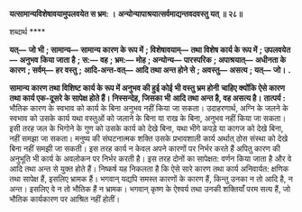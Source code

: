 **यत्सामान्यविशेषावयामुपलवयेत स भ्रम: ।** **अन्योन्यापाश्रयात्सर्वमाद्यन्तवदवस्तु यत् ॥ २८॥** 

शब्दार्थ **** 

**यत्—** **जो भी** **; सामान्य—** **सामान्य कारण के रूप में** **; विशेषावयाम्—** **तथा विशेष कार्य के रूप में** **; उपलवयेत—** **अनुभव** **किया जाता है** **; स:—** **वह** **; भ्रम:—** **मोह** **; अन्योन्य—** **पारस्परिक** **; अपाश्रयात्—** **अधीनता के कारण** **; सर्वम्—** **हर वस्तु** **;** **आदि-अन्त-वत्—** **आदि तथा अन्त होने से** **; अवस्तु—** **असत्य** **; यत्—** **जो।** **.** 

**सामान्य कारण तथा विशिष्ट कार्य के रूप में अनुभव की हुई कोई भी वस्तु भ्रम होनी** **चाहिए क्योंकि ऐसे कारण तथा कार्य एक-दूसरे के सापेक्ष होते हैं। निस्सन्देह, जिसका भी** **आदि तथा अन्त है, वह असत्य है।** **तात्पर्य :** भौतिक कारण के स्वभाव को कार्य के बिना अनुभव नहीं किया जा सकता। उदाहरणार्थ, अग्नि के जलने के स्वभाव को उसके कार्य यथा वस्तुओं को जलाने के बिना या राख के बिना, अनुभव नहीं किया जा सकता। इसी तरह जल के भिगोने के गुण को उसके कार्य को देखे बिना, यथा भीगे कपड़े या कागज को देखे बिना, नहीं समझा जा सकता। मनुष्य की संघटनात्मक शक्ति उसके प्रभावशाली कार्य अर्थात् ठोस संस्था को देखे बिना नहीं समझी जा सकती। इस तरह कार्य न केवल अपने कारणों पर निर्भर करते हैं अपितु कारण की अनुभूति भी कार्य के अवलोकन पर निर्भर करती है। इस तरह दोनों का सापेक्षत: वर्णन किया जाता है और वे आदि तथा अन्त से युक्त होते हैं। निष्कर्ष यह निकलता है कि ऐसे सारे कारण तथा कार्य अनिवार्यत: क्षणिक तथा सापेक्ष हैं, इसलिए भ्रामक हैं। भगवान् यद्यपि समस्त कारणों के कारण हैं, किन्तु उनका न तो आदि है, न अन्त। इसलिए वे न तो भौतिक हैं न भ्रामक। भगवान् कृष्ण के ऐश्वर्य तथा उनकी शक्तियाँ परम सत्य हैं, जो भौतिक कार्यकारण पर आश्रित नहीं होतीं।  